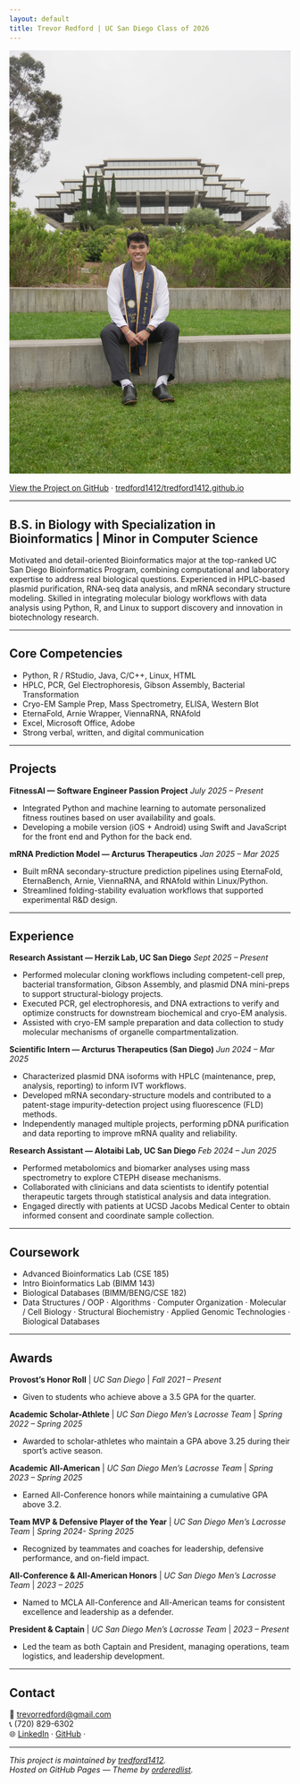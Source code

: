```yaml
---
layout: default
title: Trevor Redford | UC San Diego Class of 2026
---
```


![Trevor Redford](/assets/trevor-geisel.jpg)

[View the Project on GitHub](https://github.com/tredford1412/tredford1412.github.io) · [tredford1412/tredford1412.github.io](https://github.com/tredford1412/tredford1412.github.io)


---
 
## B.S. in Biology with Specialization in Bioinformatics | Minor in Computer Science

Motivated and detail-oriented Bioinformatics major at the top-ranked UC San Diego Bioinformatics Program, combining computational and laboratory expertise to address real biological questions. Experienced in HPLC-based plasmid purification, RNA-seq data analysis, and mRNA secondary structure modeling. Skilled in integrating molecular biology workflows with data analysis using Python, R, and Linux to support discovery and innovation in biotechnology research. 

---

## Core Competencies
- Python, R / RStudio, Java, C/C++, Linux, HTML
- HPLC, PCR, Gel Electrophoresis, Gibson Assembly, Bacterial Transformation
- Cryo-EM Sample Prep, Mass Spectrometry, ELISA, Western Blot
- EternaFold, Arnie Wrapper, ViennaRNA, RNAfold
- Excel, Microsoft Office, Adobe
- Strong verbal, written, and digital communication

---

## Projects

**FitnessAI — Software Engineer Passion Project**   *July 2025 – Present*  
- Integrated Python and machine learning to automate personalized fitness routines based on user availability and goals.  
- Developing a mobile version (iOS + Android) using Swift and JavaScript for the front end and Python for the back end.

**mRNA Prediction Model — Arcturus Therapeutics**   *Jan 2025 – Mar 2025*  
- Built mRNA secondary-structure prediction pipelines using EternaFold, EternaBench, Arnie, ViennaRNA, and RNAfold within Linux/Python.  
- Streamlined folding-stability evaluation workflows that supported experimental R&D design.

---

## Experience

**Research Assistant — Herzik Lab, UC San Diego**   *Sept 2025 – Present*  
- Performed molecular cloning workflows including competent-cell prep, bacterial transformation, Gibson Assembly, and plasmid DNA mini-preps to support structural-biology projects.  
- Executed PCR, gel electrophoresis, and DNA extractions to verify and optimize constructs for downstream biochemical and cryo-EM analysis.  
- Assisted with cryo-EM sample preparation and data collection to study molecular mechanisms of organelle compartmentalization.

**Scientific Intern — Arcturus Therapeutics (San Diego)**   *Jun 2024 – Mar 2025*  
- Characterized plasmid DNA isoforms with HPLC (maintenance, prep, analysis, reporting) to inform IVT workflows.  
- Developed mRNA secondary-structure models and contributed to a patent-stage impurity-detection project using fluorescence (FLD) methods.  
- Independently managed multiple projects, performing pDNA purification and data reporting to improve mRNA quality and reliability.

**Research Assistant — Alotaibi Lab, UC San Diego**   *Feb 2024 – Jun 2025*  
- Performed metabolomics and biomarker analyses using mass spectrometry to explore CTEPH disease mechanisms.  
- Collaborated with clinicians and data scientists to identify potential therapeutic targets through statistical analysis and data integration.  
- Engaged directly with patients at UCSD Jacobs Medical Center to obtain informed consent and coordinate sample collection.

---

## Coursework 

- Advanced Bioinformatics Lab (CSE 185)
- Intro Bioinformatics Lab (BIMM 143)
-  Biological Databases (BIMM/BENG/CSE 182)
-  Data Structures / OOP  ·  Algorithms  ·  Computer Organization  ·  Molecular / Cell Biology  ·  Structural Biochemistry  ·  Applied Genomic Technologies  ·  Biological Databases


---

## Awards

**Provost’s Honor Roll** | *UC San Diego* | *Fall 2021 – Present*  
- Given to students who achieve above a 3.5 GPA for the quarter.

**Academic Scholar-Athlete** | *UC San Diego Men’s Lacrosse Team* | *Spring 2022 – Spring 2025*  
- Awarded to scholar-athletes who maintain a GPA above 3.25 during their sport’s active season.

**Academic All-American** | *UC San Diego Men’s Lacrosse Team* | *Spring 2023 – Spring 2025*  
- Earned All-Conference honors while maintaining a cumulative GPA above 3.2.

**Team MVP & Defensive Player of the Year** | *UC San Diego Men’s Lacrosse Team* | *Spring 2024- Spring 2025*  
- Recognized by teammates and coaches for leadership, defensive performance, and on-field impact.

**All-Conference & All-American Honors** | *UC San Diego Men’s Lacrosse Team* | *2023 – 2025*  
- Named to MCLA All-Conference and All-American teams for consistent excellence and leadership as a defender.

**President & Captain** | *UC San Diego Men’s Lacrosse Team* | *2023 – Present*  
- Led the team as both Captain and President, managing operations, team logistics, and leadership development.

 
---

## Contact
📧 [trevorredford@gmail.com](mailto:trevorredford@gmail.com)  
📞 (720) 829-6302  
🌐 [LinkedIn](https://www.linkedin.com/in/trevor-redford-416925231) · [GitHub](https://github.com/tredford1412) ·

---

_This project is maintained by [tredford1412](https://github.com/tredford1412)._  
_Hosted on GitHub Pages — Theme by [orderedlist](https://github.com/orderedlist)._
